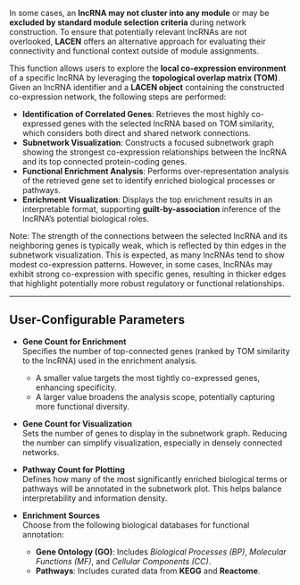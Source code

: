 In some cases, an **lncRNA may not cluster into any module** or may be **excluded by standard module selection criteria** during network construction. To ensure that potentially relevant lncRNAs are not overlooked, **LACEN** offers an alternative approach for evaluating their connectivity and functional context outside of module assignments.

This function allows users to explore the **local co-expression environment** of a specific lncRNA by leveraging the **topological overlap matrix (TOM)**. Given an lncRNA identifier and a **LACEN object** containing the constructed co-expression network, the following steps are performed:

- **Identification of Correlated Genes**: Retrieves the most highly co-expressed genes with the selected lncRNA based on TOM similarity, which considers both direct and shared network connections.
- **Subnetwork Visualization**: Constructs a focused subnetwork graph showing the strongest co-expression relationships between the lncRNA and its top connected protein-coding genes.
- **Functional Enrichment Analysis**: Performs over-representation analysis of the retrieved gene set to identify enriched biological processes or pathways.
- **Enrichment Visualization**: Displays the top enrichment results in an interpretable format, supporting **guilt-by-association** inference of the lncRNA’s potential biological roles.

Note: The strength of the connections between the selected lncRNA and its neighboring genes is typically weak, which is reflected by thin edges in the subnetwork visualization. This is expected, as many lncRNAs tend to show modest co-expression patterns. However, in some cases, lncRNAs may exhibit strong co-expression with specific genes, resulting in thicker edges that highlight potentially more robust regulatory or functional relationships.

---

## User-Configurable Parameters

- **Gene Count for Enrichment**  
  Specifies the number of top-connected genes (ranked by TOM similarity to the lncRNA) used in the enrichment analysis.  
  - A smaller value targets the most tightly co-expressed genes, enhancing specificity.  
  - A larger value broadens the analysis scope, potentially capturing more functional diversity.

- **Gene Count for Visualization**  
  Sets the number of genes to display in the subnetwork graph. Reducing the number can simplify visualization, especially in densely connected networks.


- **Pathway Count for Plotting**  
  Defines how many of the most significantly enriched biological terms or pathways will be annotated in the subnetwork plot. This helps balance interpretability and information density.

- **Enrichment Sources**  
  Choose from the following biological databases for functional annotation:  
  - **Gene Ontology (GO)**: Includes *Biological Processes (BP)*, *Molecular Functions (MF)*, and *Cellular Components (CC)*.  
  - **Pathways**: Includes curated data from **KEGG** and **Reactome**.